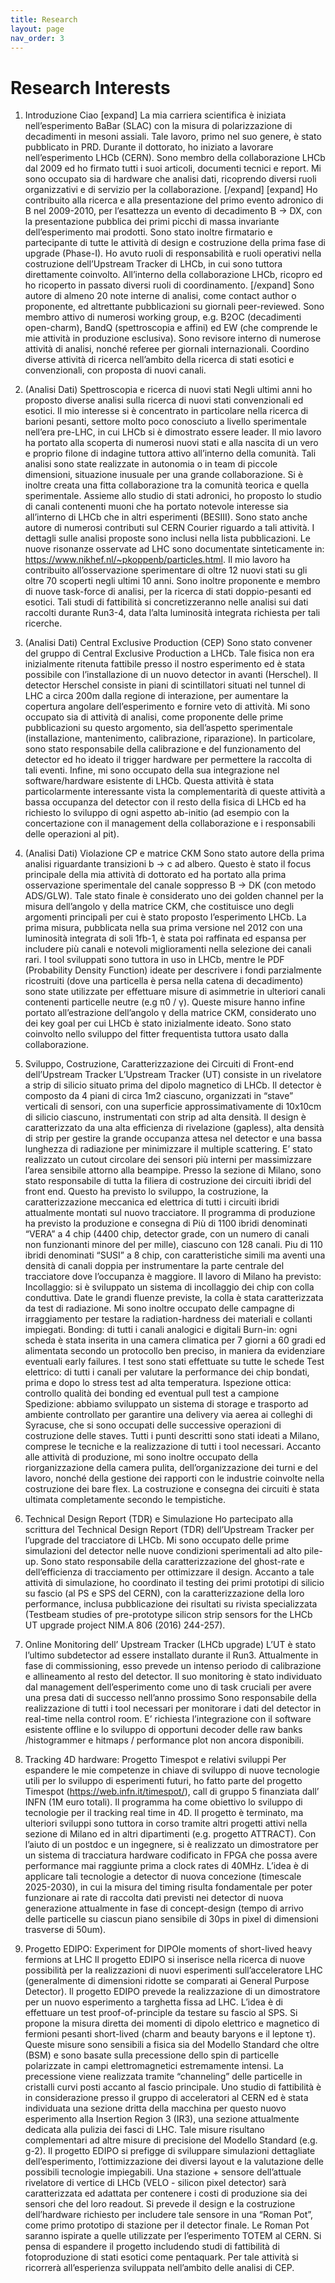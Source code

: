 ```yaml
---
title: Research
layout: page
nav_order: 3
---
```

# Research Interests

1. Introduzione
Ciao
[expand] La mia carriera scientifica è iniziata nell’esperimento BaBar (SLAC) con la misura di polarizzazione di decadimenti in mesoni assiali. Tale lavoro, primo nel suo genere, è stato pubblicato in PRD.
Durante il dottorato, ho iniziato a lavorare nell’esperimento LHCb (CERN). Sono membro della collaborazione  LHCb dal 2009 ed ho firmato tutti i suoi articoli, documenti tecnici e report. Mi sono occupato sia di hardware che analisi dati, ricoprendo diversi ruoli organizzativi e di servizio per la collaborazione. [/expand]
[expand] Ho contribuito alla ricerca e alla presentazione del primo evento adronico di B nel 2009-2010, per l’esattezza un evento di decadimento B → DX, con la presentazione pubblica dei primi picchi di massa invariante dell’esperimento mai prodotti.
Sono stato inoltre firmatario e partecipante di tutte le attività di design e costruzione della prima fase di upgrade (Phase-I). Ho avuto ruoli di responsabilità e ruoli operativi nella costruzione dell’Upstream Tracker di LHCb, in cui sono tuttora direttamente coinvolto.
All’interno della collaborazione LHCb, ricopro ed ho ricoperto in passato diversi ruoli di coordinamento. [/expand]
Sono autore di almeno 20 note interne di analisi, come contact author o proponente, ed altrettante pubblicazioni su giornali peer-reviewed.
Sono membro attivo di numerosi working group, e.g. B2OC (decadimenti open-charm), BandQ (spettroscopia e affini) ed EW (che comprende le mie attività in produzione esclusiva).
Sono revisore interno di numerose attività di analisi, nonché referee per giornali internazionali. Coordino diverse attività di ricerca nell’ambito della ricerca di stati esotici e convenzionali, con proposta di nuovi canali.


3. (Analisi Dati) Spettroscopia e ricerca di nuovi stati
Negli ultimi anni ho proposto diverse analisi sulla ricerca di nuovi stati convenzionali ed esotici. Il mio interesse si è concentrato in particolare nella ricerca di barioni pesanti, settore molto poco conosciuto a livello sperimentale nell’era pre-LHC, in cui LHCb si è dimostrato essere leader. 
Il mio lavoro ha portato alla scoperta di numerosi nuovi stati e alla nascita di un vero e proprio filone di indagine tuttora attivo all’interno della comunità. Tali analisi sono state realizzate in autonomia o in team di piccole dimensioni, situazione inusuale per una grande collaborazione. Si è inoltre creata una fitta collaborazione tra la comunità teorica e quella sperimentale.
Assieme allo studio di stati adronici, ho proposto lo studio di canali contenenti muoni che ha portato notevole interesse sia all’interno di LHCb che in altri esperimenti (BESIII). Sono stato anche autore di numerosi contributi sul CERN Courier riguardo a tali attività. I dettagli sulle analisi proposte sono inclusi nella lista pubblicazioni.
Le nuove risonanze osservate ad LHC sono documentate sinteticamente in: https://www.nikhef.nl/~pkoppenb/particles.html. Il mio lavoro ha contribuito all’osservazione sperimentare di oltre 12 nuovi stati su gli oltre 70 scoperti negli ultimi 10 anni.
Sono inoltre proponente e membro di nuove task-force di analisi, per la ricerca di stati doppio-pesanti ed esotici. Tali studi di fattibilità si concretizzeranno nelle analisi sui dati raccolti durante Run3-4, data l’alta luminosità integrata richiesta per tali ricerche.


4. (Analisi Dati) Central Exclusive Production (CEP)
Sono stato convener del gruppo di Central Exclusive Production a LHCb. Tale fisica non era inizialmente ritenuta fattibile presso il nostro esperimento ed è stata possibile con l’installazione di un nuovo detector in avanti (Herschel).
Il detector Herschel consiste in piani di scintillatori situati nel tunnel di LHC a circa 200m dalla regione di interazione, per aumentare la copertura angolare dell’esperimento e fornire veto di attività.
Mi sono occupato sia di attività di analisi, come proponente delle prime pubblicazioni su questo argomento, sia dell’aspetto sperimentale (installazione, mantenimento, calibrazione, riparazione). In particolare, sono stato responsabile della calibrazione e del funzionamento del detector ed ho ideato il trigger hardware per permettere la raccolta di tali eventi. Infine, mi sono occupato della sua integrazione nel software/hardware esistente di LHCb. 
Questa attività è stata particolarmente interessante vista la complementarità di queste attività a bassa occupanza del detector con il resto della fisica di LHCb ed ha richiesto lo sviluppo di ogni aspetto ab-initio (ad esempio con la concertazione con il management della collaborazione e i responsabili delle operazioni al pit).

5. (Analisi Dati) Violazione CP e matrice CKM
Sono stato autore della prima analisi riguardante transizioni b → c ad albero. Questo è stato il focus principale della mia attività di dottorato ed ha portato alla prima osservazione sperimentale del canale soppresso B → DK (con metodo ADS/GLW). Tale stato finale è considerato uno dei golden channel per la misura dell’angolo γ della matrice CKM, che costituisce uno degli argomenti principali per cui è stato proposto l’esperimento LHCb. La prima misura, pubblicata nella sua prima versione nel 2012 con una luminosità integrata di soli 1fb-1, è stata poi raffinata ed espansa per includere più canali e notevoli miglioramenti nella selezione dei canali rari.
I tool sviluppati sono tuttora in uso in LHCb, mentre le PDF (Probability Density Function) ideate per descrivere i fondi parzialmente ricostruiti (dove una particella è persa nella catena di decadimento) sono state utilizzate per effettuare misure di asimmetrie in ulteriori canali contenenti particelle neutre (e.g π0 / γ).
Queste misure hanno infine portato all’estrazione dell’angolo γ della matrice CKM, considerato uno dei key goal per cui LHCb è stato inizialmente ideato. Sono stato coinvolto nello sviluppo del fitter frequentista tuttora usato dalla collaborazione.

6. Sviluppo, Costruzione, Caratterizzazione dei Circuiti di Front-end dell’Upstream Tracker
L’Upstream Tracker (UT) consiste in un rivelatore a strip di silicio situato prima del dipolo magnetico di LHCb. Il detector è composto da 4 piani di circa 1m2 ciascuno, organizzati in “stave” verticali di sensori, con una superficie approssimativamente di 10x10cm di silicio ciascuno, instrumentati con strip ad alta densità.
Il design è caratterizzato da una alta efficienza di rivelazione (gapless), alta densità di strip per gestire la grande occupanza attesa nel detector e una bassa lunghezza di radiazione per minimizzare il multiple scattering. E’ stato realizzato un cutout circolare dei sensori più interni per massimizzare l’area sensibile attorno alla beampipe.
Presso la sezione di Milano, sono stato responsabile di tutta la filiera di costruzione dei circuiti ibridi del front end. Questo ha previsto lo sviluppo, la costruzione, la caratterizzazione meccanica ed elettrica di tutti i circuiti ibridi attualmente montati sul nuovo tracciatore.
Il programma di produzione ha previsto la produzione e consegna di
Più di 1100 ibridi denominati “VERA” a 4 chip (4400 chip, detector grade, con un numero di canali non funzionanti minore del per mille), ciascuno con 128 canali.
Piu di 110 ibridi denominati “SUSI” a 8 chip, con caratteristiche simili ma aventi una densità di canali doppia per instrumentare la parte centrale del tracciatore dove l’occupanza è maggiore.
Il lavoro di Milano ha previsto:
Incollaggio: si è sviluppato un sistema di incollaggio dei chip con colla conduttiva. Date le grandi fluenze previste, la colla è stata caratterizzata da test di radiazione. Mi sono inoltre occupato delle campagne di irraggiamento per testare la radiation-hardness dei materiali e collanti impiegati.
Bonding: di tutti i canali analogici e digitali 
Burn-in: ogni scheda è stata inserita in una camera climatica per 7 giorni a 60 gradi ed alimentata secondo un protocollo ben preciso, in maniera da evidenziare eventuali early failures. I test sono stati effettuate su tutte le schede
Test elettrico: di tutti i canali per valutare la performance dei chip bondati, prima e dopo lo stress test ad alta temperatura.
Ispezione ottica: controllo qualità dei bonding ed eventual pull test a campione
Spedizione: abbiamo sviluppato un sistema di storage e trasporto ad ambiente controllato per garantire una delivery via aerea ai colleghi di Syracuse, che si sono occupati delle successive operazioni di costruzione delle staves.
Tutti i punti descritti sono stati ideati a Milano, comprese le tecniche e la realizzazione di tutti i tool necessari. 
Accanto alle attività di produzione, mi sono inoltre occupato della riorganizzazione della camera pulita, dell’organizzazione dei turni e del lavoro, nonché della gestione dei rapporti con le industrie coinvolte nella costruzione dei bare flex. 
La costruzione e consegna dei circuiti è stata ultimata completamente secondo le tempistiche.


7. Technical Design Report (TDR) e Simulazione
Ho partecipato alla scrittura del Technical Design Report (TDR) dell’Upstream Tracker per l’upgrade del tracciatore di LHCb.
Mi sono occupato delle prime simulazioni del detector nelle nuove condizioni sperimentali ad alto pile-up. Sono stato responsabile della caratterizzazione del ghost-rate e dell’efficienza di tracciamento per ottimizzare il design.
Accanto a tale attività di simulazione, ho coordinato il testing dei primi prototipi di silicio su fascio (al PS e SPS del CERN), con la caratterizzazione della loro performance, inclusa pubblicazione dei risultati su rivista specializzata (Testbeam studies of pre-prototype silicon strip sensors for the LHCb UT upgrade project NIM.A 806 (2016) 244-257).


8. Online Monitoring dell’ Upstream Tracker (LHCb upgrade)
L’UT è stato l’ultimo subdetector ad essere installato durante il Run3. Attualmente in fase di commissioning,  esso prevede un intenso periodo di calibrazione e allineamento al resto del detector.
Il suo monitoring è stato individuato dal management dell’esperimento come uno di task cruciali per avere una presa dati di successo nell’anno prossimo
Sono responsabile della realizzazione di tutti i tool necessari per monitorare i dati del detector in real-time nella control room. E’ richiesta l’integrazione con il software esistente offline e lo sviluppo di opportuni decoder delle raw banks /histogrammer e hitmaps /  performance plot non ancora disponibili.


9. Tracking 4D hardware: Progetto Timespot e relativi sviluppi
Per espandere le mie competenze in chiave di sviluppo di nuove tecnologie utili per lo sviluppo di esperimenti futuri, ho fatto parte del progetto Timespot (https://web.infn.it/timespot/), call di gruppo 5 finanziata dall’ INFN (1M euro totali). 
Il programma ha come obiettivo lo sviluppo di tecnologie per il tracking real time in 4D. Il progetto è terminato, ma ulteriori sviluppi sono tuttora in corso tramite altri progetti attivi nella sezione di Milano ed in altri dipartimenti (e.g. progetto ATTRACT).
Con l’aiuto di un postdoc e un ingegnere, si è realizzato un dimostratore per un sistema di tracciatura hardware codificato in FPGA che possa avere performance mai raggiunte prima a clock rates di 40MHz. L’idea è di applicare tali tecnologie a detector di nuova concezione (timescale 2025-2030), in cui la misura del timing risulta fondamentale per poter funzionare ai rate di raccolta dati previsti nei detector di nuova generazione attualmente in fase di concept-design (tempo di arrivo delle particelle su ciascun piano sensibile di 30ps in pixel di dimensioni trasverse di 50um).


10. Progetto EDIPO: Experiment for DIPOle moments of short-lived heavy fermions at LHC
Il progetto EDIPO si inserisce nella ricerca di nuove possibilità per la realizzazioni di nuovi esperimenti sull’acceleratore LHC (generalmente di dimensioni ridotte se comparati ai General Purpose Detector). Il progetto EDIPO prevede la realizzazione di un dimostratore per un nuovo esperimento a targhetta fissa ad LHC. L’idea è di effettuare un test proof-of-principle da testare su fascio al SPS.
Si propone la misura diretta dei momenti di dipolo elettrico e magnetico di fermioni pesanti short-lived (charm and beauty baryons e il leptone τ). Queste misure sono sensibili a fisica sia del Modello Standard che oltre (BSM) e sono basate sulla precessione dello spin di particelle polarizzate in campi elettromagnetici estremamente intensi. La precessione viene realizzata tramite “channeling” delle particelle in cristalli curvi posti accanto al fascio principale.
Uno studio di fattibilità è in considerazione presso il gruppo di acceleratori al CERN ed è stata individuata una sezione dritta della macchina per questo nuovo esperimento alla Insertion Region 3 (IR3), una sezione attualmente dedicata alla pulizia dei fasci di LHC. Tale misure risultano complementari ad altre misure di precisione del Modello Standard (e.g. g-2).
Il progetto EDIPO si prefigge di sviluppare simulazioni dettagliate dell’esperimento, l’ottimizzazione dei diversi layout e la valutazione delle possibili tecnologie impiegabili. Una stazione + sensore dell’attuale rivelatore di vertice di LHCb (VELO - silicon pixel detector) sarà caratterizzata ed adattata per contenere i costi di produzione sia dei sensori che del loro readout.
Si prevede il design e la costruzione dell’hardware richiesto per includere tale sensore in una “Roman Pot”, come primo prototipo di stazione per il detector finale. Le Roman Pot saranno ispirate a quelle utilizzate per l’esperimento TOTEM al CERN.
Si pensa di espandere il progetto includendo studi di fattibilità di fotoproduzione di stati esotici come pentaquark. Per tale attività si ricorrerà all’esperienza sviluppata nell’ambito delle analisi di CEP.





